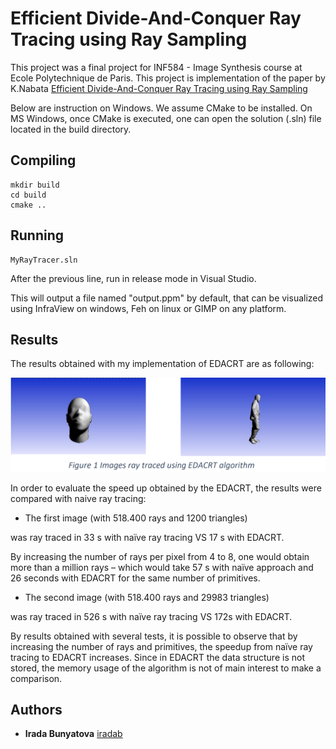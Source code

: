 # Efficient Divide-And-Conquer Ray Tracing using Ray Sampling

This project was a final project for INF584 - Image Synthesis course at Ecole Polytechnique de Paris. This project is implementation of the paper by K.Nabata [Efficient Divide-And-Conquer Ray Tracing using Ray Sampling](http://nishitalab.org/user/UEI/publication/Nabata_HPG2013.pdf)


Below are instruction on Windows. We assume CMake to be installed. On MS Windows, once CMake is executed, one can open the solution (.sln) file located in the build directory.

## Compiling

```
mkdir build
cd build
cmake ..
```

## Running 

```
MyRayTracer.sln
```
After the previous line, run in release mode in Visual Studio.

This will output a file named "output.ppm" by default, that can be visualized using InfraView on windows, Feh on linux or GIMP on any platform.

## Results
The results obtained with my implementation of EDACRT are as following:


![alt text](https://github.com/iradab/Efficient-Divide-And-Conquer-Ray-Tracing/blob/main/EDACRT.png)

In order to evaluate the speed up obtained by the EDACRT, the results were compared with naive ray tracing:

* The first image (with 518.400 rays and 1200 triangles)

was ray traced in 33 s with naïve ray tracing VS 17 s with EDACRT. 

By increasing the 
number of rays per pixel from 4 to 8, one would obtain more than a million rays – which would take 57 s
with naïve approach and 26 seconds with EDACRT for the same number of primitives.

* The second image (with 518.400 rays and 29983 triangles)

was ray traced in  526 s with naïve ray tracing VS 172s with EDACRT. 

By results obtained with several tests, it is possible to observe that by increasing the number of rays and 
primitives, the speedup from naïve ray tracing to EDACRT increases. Since in EDACRT the data 
structure is not stored, the memory usage of the algorithm is not of main interest to make a comparison.


## Authors

* **Irada Bunyatova**     [iradab](https://github.com/iradab)

